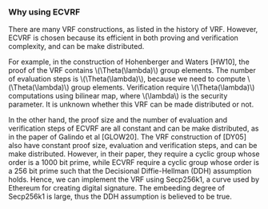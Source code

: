 




### Why using ECVRF

There are many VRF constructions, as listed in the history of VRF. However, ECVRF is chosen because its efficient in both proving and verification complexity, and can be make distributed. 

For example, in the construction of Hohenberger and Waters [HW10], the proof of the VRF contains \\(\Theta(\lambda)\\) group elements. The number of evaluation steps is \\(\Theta(\lambda)\\), because we need to compute \\(\Theta(\lambda)\\) group elements. Verification require \\(\Theta(\lambda)\\) computations using bilinear map, where \\(\lambda\\) is the security parameter. It is unknown whether this VRF can be made distributed or not.

In the other hand, the proof size and the number of evaluation and verification steps of ECVRF are all constant and can be make distributed, as in the paper of Galindo et al [GLOW20]. The VRF construction of [DY05] also have constant proof size, evaluation and verification steps, and can be make distributed. However, in their paper, they require a cyclic group whose order is a 1000 bit prime, while ECVRF require a cyclic group whose order is a 256 bit prime such that the Decisional Diffie-Hellman (DDH) assumption holds. Hence, we can implement the VRF using Secp256k1, a curve used by Ethereum for creating digital signature. The embeeding degree of Secp256k1 is large, thus the DDH assumption is believed to be true.

